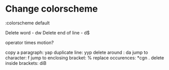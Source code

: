 # Change colorscheme
:colorscheme default

Delete word - dw
Delete end of line - d$

operator times motion?

copy a paragraph: yap
duplicate line: yyp
delete around <x>: da<x>
jump to character: f<character>
jump to enclosing bracket: %
replace occurences: *cgn<replacement><Esc> .
delete inside brackets: diB
